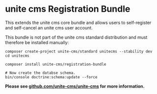 
unite cms Registration Bundle
=============================

This extends the unite cms core bundle and allows users to self-register and self-cancel an unite cms user account.

This bundle is not part of the unite cms standard distribution and must therefore be installed manually:

    composer create-project unite-cms/standard unitecms --stability dev
    cd unitecms
    
    composer install unite-cms/registration-bundle
    
    # Now create the databse schema.
    bin/console doctrine:schema:update --force

**Please see [github.com/unite-cms/unite-cms](https://github.com/unite-cms/unite-cms) for more information.**

